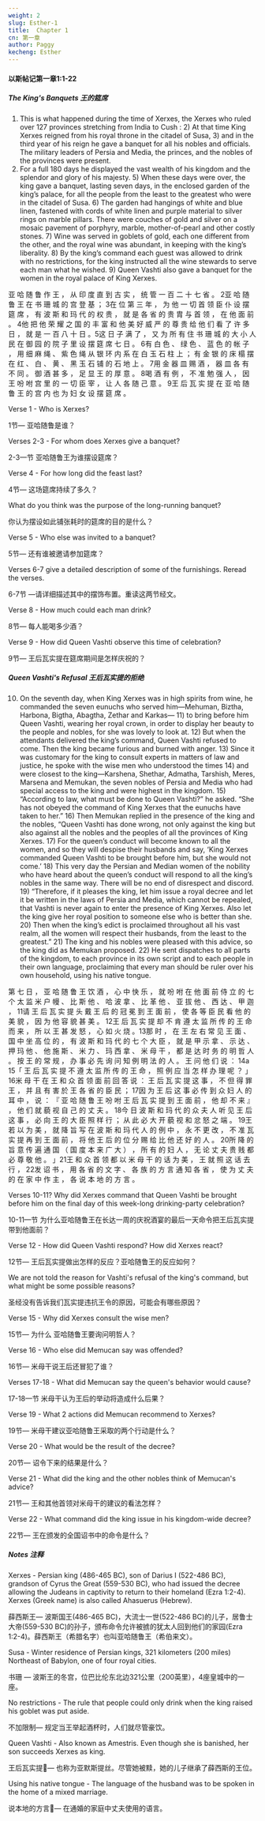 ```yaml
---
weight: 2
slug: Esther-1
title:  Chapter 1
cn: 第一章
author: Paggy
kecheng: Esther
---
```



#### 以斯帖记第一章1:1-22

##### The King's Banquets  王的筵席

1) This is what happened during the time of Xerxes, the Xerxes who ruled over 127 provinces stretching from India to Cush : 2) At that time King Xerxes reigned from his royal throne in the citadel of Susa, 3) and in the third year of his reign he gave a banquet for all his nobles and officials. The military leaders of Persia and Media, the princes, and the nobles of the provinces were present. 
4) For a full 180 days he displayed the vast wealth of his kingdom and the splendor and glory of his majesty. 5) When these days were over, the king gave a banquet, lasting seven days, in the enclosed garden of the king’s palace, for all the people from the least to the greatest who were in the citadel of Susa.  6) The garden had hangings of white and blue linen, fastened with cords of white linen and purple material to silver rings on marble pillars. There were couches of gold and silver on a mosaic pavement of porphyry, marble, mother-of-pearl and other costly stones. 7) Wine was served in goblets of gold, each one different from the other, and the royal wine was abundant, in keeping with the king’s liberality. 8) By the king’s command each guest was allowed to drink with no restrictions, for the king instructed all the wine stewards to serve each man what he wished. 9) Queen Vashti also gave a banquet for the women in the royal palace of King Xerxes. 

亚 哈 随 鲁 作 王 ， 从 印 度 直 到 古 实 ， 统 管 一 百 二 十 七 省 。 2亚 哈 随 鲁 王 在 书 珊 城 的 宫 登 基 ； 3在 位 第 三 年 ， 为 他 一 切 首 领 臣 仆 设 摆 筵 席 ， 有 波 斯 和 玛 代 的 权 贵 ， 就 是 各 省 的 贵 胄 与 首 领 ， 在 他 面 前 。 4他 把 他 荣 耀 之 国 的 丰 富 和 他 美 好 威 严 的 尊 贵 给 他 们 看 了 许 多 日 ， 就 是 一 百 八 十 日 。5这 日 子 满 了 ， 又 为 所 有 住 书 珊 城 的 大 小 人 民 在 御 园 的 院 子 里 设 摆 筵 席 七 日 。 6有 白 色 、 绿 色 、 蓝 色 的 帐 子 ， 用 细 麻 绳 、 紫 色 绳 从 银 环 内 系 在 白 玉 石 柱 上 ； 有 金 银 的 床 榻 摆 在 红 、 白 、 黄 、 黑 玉 石 铺 的 石 地 上 。 7用 金 器 皿 赐 酒 ， 器 皿 各 有 不 同 。 御 酒 甚 多 ， 足 显 王 的 厚 意 。 8喝 酒 有 例 ， 不 准 勉 强 人 ， 因 王 吩 咐 宫 里 的 一 切 臣 宰 ， 让 人 各 随 己 意 。 9王 后 瓦 实 提 在 亚 哈 随 鲁 王 的 宫 内 也 为 妇 女 设 摆 筵 席 。

Verse 1 - Who is Xerxes?

1节— 亚哈随鲁是谁？

Verses 2-3 - For whom does Xerxes give a banquet?

2-3—节 亚哈随鲁王为谁摆设筵席？

Verse 4 - For how long did the feast last?

4节— 这场筵席持续了多久？

What do you think was the purpose of the long-running banquet?

你认为摆设如此铺张耗时的筵席的目的是什么？

Verse 5 - Who else was invited to a banquet?

5节—  还有谁被邀请参加筵席？ 

Verses 6-7 give a detailed description of some of the furnishings. Reread 			the verses.

6-7节 —请详细描述其中的摆饰布置。重读这两节经文。

Verse 8 - How much could each man drink?

8节— 每人能喝多少酒？

Verse 9 - How did Queen Vashti observe this time of celebration?

9节—  王后瓦实提在筵席期间是怎样庆祝的？

##### Queen Vashti's Refusal 王后瓦实提的拒绝

10) On the seventh day, when King Xerxes was in high spirits from wine, he commanded the seven eunuchs who served him—Mehuman, Biztha, Harbona, Bigtha, Abagtha, Zethar and Karkas— 11) to bring before him Queen Vashti, wearing her royal crown, in order to display her beauty to the people and nobles, for she was lovely to look at. 12) But when the attendants delivered the king’s command, Queen Vashti refused to come. Then the king became furious and burned with anger. 13) Since it was customary for the king to consult experts in matters of law and justice, he spoke with the wise men who understood the times 14) and were closest to the king—Karshena, Shethar, Admatha, Tarshish, Meres, Marsena and Memukan, the seven nobles of Persia and Media who had special access to the king and were highest in the kingdom. 15) “According to law, what must be done to Queen Vashti?” he asked. “She has not obeyed the command of King Xerxes that the eunuchs have taken to her.” 16) Then Memukan replied in the presence of the king and the nobles, “Queen Vashti has done wrong, not only against the king but also against all the nobles and the peoples of all the provinces of King Xerxes. 17) For the queen’s conduct will become known to all the women, and so they will despise their husbands and say, ‘King Xerxes commanded Queen Vashti to be brought before him, but she would not come.’ 18) This very day the Persian and Median women of the nobility who have heard about the queen’s conduct will respond to all the king’s nobles in the same way. There will be no end of disrespect and discord. 19) “Therefore, if it pleases the king, let him issue a royal decree and let it be written in the laws of Persia and Media, which cannot be repealed, that Vashti is never again to enter the presence of King Xerxes. Also let the king give her royal position to someone else who is better than she. 20) Then when the king’s edict is proclaimed throughout all his vast realm, all the women will respect their husbands, from the least to the greatest.” 21) The king and his nobles were pleased with this advice, so the king did as Memukan proposed. 22) He sent dispatches to all parts of the kingdom, to each province in its own script and to each people in their own language, proclaiming that every man should be ruler over his own household, using his native tongue.

第 七 日 ， 亚 哈 随 鲁 王 饮 酒 ， 心 中 快 乐 ， 就 吩 咐 在 他 面 前 侍 立 的 七 个 太 监 米 户 幔 、 比 斯 他 、 哈 波 拿 、 比 革 他 、 亚 拔 他 、 西 达 、 甲 迦 ， 11请 王 后 瓦 实 提 头 戴 王 后 的 冠 冕 到 王 面 前 ， 使 各 等 臣 民 看 他 的 美 貌 ， 因 为 他 容 貌 甚 美 。 12王 后 瓦 实 提 却 不 肯 遵 太 监 所 传 的 王 命 而 来 ， 所 以 王 甚 发 怒 ， 心 如 火 烧 。13那 时 ， 在 王 左 右 常 见 王 面 、 国 中 坐 高 位 的 ， 有 波 斯 和 玛 代 的 七 个 大 臣 ， 就 是 甲 示 拿 、 示 达 、 押 玛 他 、 他 施 斯 、 米 力 、 玛 西 拿 、 米 母 干 ， 都 是 达 时 务 的 明 哲 人 。 按 王 的 常 规 ， 办 事 必 先 询 问 知 例 明 法 的 人 。 王 问 他 们 说 ： 14a 15「 王 后 瓦 实 提 不 遵 太 监 所 传 的 王 命 ， 照 例 应 当 怎 样 办 理 呢 ？ 」 16米 母 干 在 王 和 众 首 领 面 前 回 答 说 ： 王 后 瓦 实 提 这 事 ， 不 但 得 罪 王 ， 并 且 有 害 於 王 各 省 的 臣 民 ； 17因 为 王 后 这 事 必 传 到 众 妇 人 的 耳 中 ， 说 ： 『 亚 哈 随 鲁 王 吩 咐 王 后 瓦 实 提 到 王 面 前 ， 他 却 不 来 』 ， 他 们 就 藐 视 自 己 的 丈 夫 。 18今 日 波 斯 和 玛 代 的 众 夫 人 听 见 王 后 这 事 ， 必 向 王 的 大 臣 照 样 行 ； 从 此 必 大 开 藐 视 和 忿 怒 之 端 。 19王 若 以 为 美 ， 就 降 旨 写 在 波 斯 和 玛 代 人 的 例 中 ， 永 不 更 改 ， 不 准 瓦 实 提 再 到 王 面 前 ， 将 他 王 后 的 位 分 赐 给 比 他 还 好 的 人 。 20所 降 的 旨 意 传 遍 通 国 （ 国 度 本 来 广 大 ） ， 所 有 的 妇 人 ， 无 论 丈 夫 贵 贱 都 必 尊 敬 他 。 」21王 和 众 首 领 都 以 米 母 干 的 话 为 美 ， 王 就 照 这 话 去 行 ， 22发 诏 书 ， 用 各 省 的 文 字 、 各 族 的 方 言 通 知 各 省 ， 使 为 丈 夫 的 在 家 中 作 主 ， 各 说 本 地 的 方 言 。

Verses 10-11? Why did Xerxes command that Queen Vashti be brought 			before him on the 	final day of this week-long drinking-party 				celebration? 

10-11—节 为什么亚哈随鲁王在长达一周的庆祝酒宴的最后一天命令把王后瓦实提带到他面前？

Verse 12 - How did Queen Vashti respond? How did Xerxes react?

12节— 王后瓦实提做出怎样的反应？亚哈随鲁王的反应如何？

We are not told the reason for Vashti's refusal of the king's command, but 			what might be some possible reasons?

圣经没有告诉我们瓦实提违抗王令的原因，可能会有哪些原因？

Verse 15 - Why did Xerxes consult the wise men?

15节— 为什么 亚哈随鲁王要询问明哲人？

Verse 16 - Who else did Memucan say was offended?

16节— 米母干说王后还冒犯了谁？

Verses 17-18  - What did Memucan say the queen's behavior would 				cause?

17-18—节 米母干认为王后的举动将造成什么后果？

Verse 19 - What 2 actions did Memucan recommend to Xerxes?

19节—   米母干建议亚哈随鲁王采取的两个行动是什么？

Verse 20 - What would be the result of the decree?

20节—  诏令下来的结果是什么？

Verse 21 - What did the king and the other nobles think of Memucan's 			advice? 

21节— 王和其他首领对米母干的建议的看法怎样？         

Verse 22 - What command did the king issue in his kingdom-wide decree?

22节— 王在颁发的全国诏书中的命令是什么？

##### Notes 注释

Xerxes - Persian king (486-465 BC), son of Darius I (522-486 BC), grandson of 	Cyrus the Great (559-530 BC), who had issued the decree allowing the 	Judeans in captivity to return to their homeland (Ezra 1:2-4). Xerxes (Greek 	name) is also called Ahasuerus (Hebrew).

薛西斯王— 波斯国王(486-465 BC)，大流士一世(522-486 BC)的儿子，居鲁士大帝(559-530 BC)的孙子，颁布命令允许被掳的犹太人回到他们的家园(Ezra 1:2-4)。薛西斯王（希腊名字）也叫亚哈随鲁王（希伯来文）。

Susa - Winter residence of Persian kings, 321 kilometers (200 miles) Northeast of 		Babylon, one of four royal cities. 

书珊 — 波斯王的冬宫，位巴比伦东北边321公里（200英里），4座皇城中的一座。

No restrictions - The rule that people could only drink when the king raised his 	goblet was put aside.

不加限制— 规定当王举起酒杯时，人们就尽管豪饮。 

Queen Vashti - Also known as Amestris. Even though she is banished, her son 	succeeds Xerxes as king.

王后瓦实提— 也称为亚默斯提丝。尽管她被黩，她的儿子继承了薛西斯的王位。

Using his native tongue - The language of the husband was to be spoken in the 	home of a mixed marriage.

说本地的方言—  在通婚的家庭中丈夫使用的语言。
